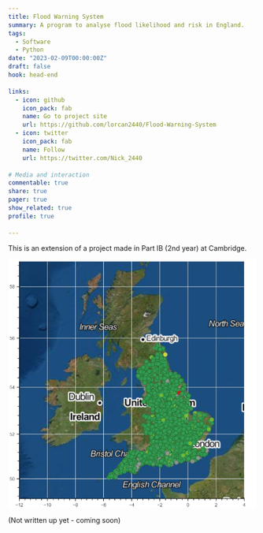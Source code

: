 ```yaml
---
title: Flood Warning System
summary: A program to analyse flood likelihood and risk in England.
tags:
  - Software
  - Python
date: "2023-02-09T00:00:00Z"
draft: false
hook: head-end

links:
  - icon: github
    icon_pack: fab
    name: Go to project site
    url: https://github.com/lorcan2440/Flood-Warning-System
  - icon: twitter
    icon_pack: fab
    name: Follow
    url: https://twitter.com/Nick_2440

# Media and interaction
commentable: true
share: true
pager: true
show_related: true
profile: true

---
```


This is an extension of a project made in Part IB (2nd year) at Cambridge.

![](satellite_uk_stations.png)

(Not written up yet - coming soon)
